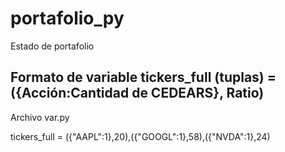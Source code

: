 # portafolio_py
Estado de portafolio
## Formato de variable tickers_full (tuplas) = ({Acción:Cantidad de CEDEARS}, Ratio)

Archivo var.py

tickers_full = ({"AAPL":1},20),({"GOOGL":1},58),({"NVDA":1},24)
